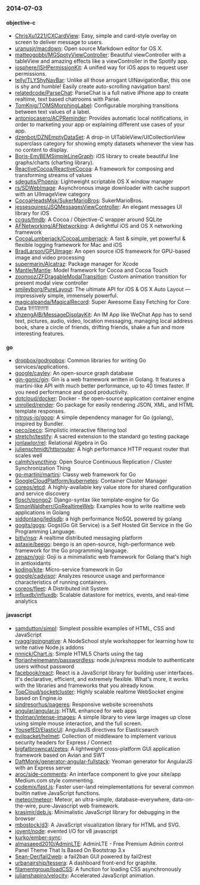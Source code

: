 ### 2014-07-03

#### objective-c
* [ChrisXu1221/CXCardView](https://github.com/ChrisXu1221/CXCardView): Easy, simple and card-style overlay on screen to deliver message to users.
* [uranusjr/macdown](https://github.com/uranusjr/macdown): Open source Markdown editor for OS X.
* [matteogobbi/MGSpotyViewController](https://github.com/matteogobbi/MGSpotyViewController): Beautiful viewController with a tableView and amazing effects like a viewController in the Spotify app.
* [iosphere/ISHPermissionKit](https://github.com/iosphere/ISHPermissionKit): A unified way for iOS apps to request user permissions.
* [telly/TLYShyNavBar](https://github.com/telly/TLYShyNavBar): Unlike all those arrogant UINavigationBar, this one is shy and humble! Easily create auto-scrolling navigation bars!
* [relatedcode/ParseChat](https://github.com/relatedcode/ParseChat): ParseChat is a full native iPhone app to create realtime, text based chatrooms with Parse.
* [TomKnig/TOMSMorphingLabel](https://github.com/TomKnig/TOMSMorphingLabel): Configurable morphing transitions between text values of a label.
* [antoniocasero/ACPReminder](https://github.com/antoniocasero/ACPReminder): Provides automatic local notifications, in order to marketing your app or explaining different use cases of your app.
* [dzenbot/DZNEmptyDataSet](https://github.com/dzenbot/DZNEmptyDataSet): A drop-in UITableView/UICollectionView superclass category for showing empty datasets whenever the view has no content to display.
* [Boris-Em/BEMSimpleLineGraph](https://github.com/Boris-Em/BEMSimpleLineGraph): iOS library to create beautiful line graphs/charts (charting library).
* [ReactiveCocoa/ReactiveCocoa](https://github.com/ReactiveCocoa/ReactiveCocoa): A framework for composing and transforming streams of values
* [sdegutis/Phoenix](https://github.com/sdegutis/Phoenix): Lightweight scriptable OS X window manager
* [rs/SDWebImage](https://github.com/rs/SDWebImage): Asynchronous image downloader with cache support with an UIImageView category
* [CocoaHeadsMsk/SukerMarioBros](https://github.com/CocoaHeadsMsk/SukerMarioBros): SukerMarioBros.
* [jessesquires/JSQMessagesViewController](https://github.com/jessesquires/JSQMessagesViewController): An elegant messages UI library for iOS
* [ccgus/fmdb](https://github.com/ccgus/fmdb): A Cocoa / Objective-C wrapper around SQLite
* [AFNetworking/AFNetworking](https://github.com/AFNetworking/AFNetworking): A delightful iOS and OS X networking framework
* [CocoaLumberjack/CocoaLumberjack](https://github.com/CocoaLumberjack/CocoaLumberjack): A fast & simple, yet powerful & flexible logging framework for Mac and iOS
* [BradLarson/GPUImage](https://github.com/BradLarson/GPUImage): An open source iOS framework for GPU-based image and video processing
* [supermarin/Alcatraz](https://github.com/supermarin/Alcatraz): Package manager for Xcode
* [Mantle/Mantle](https://github.com/Mantle/Mantle): Model framework for Cocoa and Cocoa Touch
* [zoonooz/ZFDragableModalTransition](https://github.com/zoonooz/ZFDragableModalTransition): Custom animation transition for present modal view controller
* [smileyborg/PureLayout](https://github.com/smileyborg/PureLayout): The ultimate API for iOS & OS X Auto Layout — impressively simple, immensely powerful.
* [magicalpanda/MagicalRecord](https://github.com/magicalpanda/MagicalRecord): Super Awesome Easy Fetching for Core Data 1!!!11!!!!1!
* [xhzengAIB/MessageDisplayKit](https://github.com/xhzengAIB/MessageDisplayKit): An IM App like WeChat App has to send text, pictures, audio, video, location messaging, managing local address book, share a circle of friends, drifting friends, shake a fun and more interesting features.

#### go
* [dropbox/godropbox](https://github.com/dropbox/godropbox): Common libraries for writing Go services/applications.
* [google/cayley](https://github.com/google/cayley): An open-source graph database
* [gin-gonic/gin](https://github.com/gin-gonic/gin): Gin is a web framework written in Golang. It features a martini-like API with much better performance, up to 40 times faster. If you need performance and good productivity.
* [dotcloud/docker](https://github.com/dotcloud/docker): Docker - the open-source application container engine
* [unrolled/render](https://github.com/unrolled/render): Go package for easily rendering JSON, XML, and HTML template responses.
* [nitrous-io/goop](https://github.com/nitrous-io/goop): A simple dependency manager for Go (golang), inspired by Bundler.
* [peco/peco](https://github.com/peco/peco): Simplistic interactive filtering tool
* [stretchr/testify](https://github.com/stretchr/testify): A sacred extension to the standard go testing package
* [jonlawlor/rel](https://github.com/jonlawlor/rel): Relational Algebra in Go
* [julienschmidt/httprouter](https://github.com/julienschmidt/httprouter): A high performance HTTP request router that scales well
* [calmh/syncthing](https://github.com/calmh/syncthing): Open Source Continuous Replication / Cluster Synchronization Thing
* [go-martini/martini](https://github.com/go-martini/martini): Classy web framework for Go
* [GoogleCloudPlatform/kubernetes](https://github.com/GoogleCloudPlatform/kubernetes): Container Cluster Manager
* [coreos/etcd](https://github.com/coreos/etcd): A highly-available key value store for shared configuration and service discovery
* [flosch/pongo2](https://github.com/flosch/pongo2): Django-syntax like template-engine for Go
* [SimonWaldherr/GoRealtimeWeb](https://github.com/SimonWaldherr/GoRealtimeWeb): Examples how to write realtime web applications in Golang
* [siddontang/ledisdb](https://github.com/siddontang/ledisdb): a high performance NoSQL powered by  golang
* [gogits/gogs](https://github.com/gogits/gogs): Gogs(Go Git Service) is a Self Hosted Git Service in the Go Programming Language.
* [bitly/nsq](https://github.com/bitly/nsq): A realtime distributed messaging platform
* [astaxie/beego](https://github.com/astaxie/beego): beego is an open-source, high-performance web framework for the Go programming language.
* [zenazn/goji](https://github.com/zenazn/goji): Goji is a minimalistic web framework for Golang that's high in antioxidants
* [koding/kite](https://github.com/koding/kite): Micro-service framework in Go
* [google/cadvisor](https://github.com/google/cadvisor): Analyzes resource usage and performance characteristics of running containers.
* [coreos/fleet](https://github.com/coreos/fleet): A Distributed init System
* [influxdb/influxdb](https://github.com/influxdb/influxdb): Scalable datastore for metrics, events, and real-time analytics

#### javascript
* [samdutton/simpl](https://github.com/samdutton/simpl): Simplest possible examples of HTML, CSS and JavaScript
* [rvagg/goingnative](https://github.com/rvagg/goingnative): A NodeSchool style workshopper for learning how to write native Node.js addons
* [nnnick/Chart.js](https://github.com/nnnick/Chart.js): Simple HTML5 Charts using the <canvas> tag
* [florianheinemann/passwordless](https://github.com/florianheinemann/passwordless): node.js/express module to authenticate users without password
* [facebook/react](https://github.com/facebook/react): React is a JavaScript library for building user interfaces. It's declarative, efficient, and extremely flexible. What's more, it works with the libraries and frameworks that you already know.
* [TopCloud/socketcluster](https://github.com/TopCloud/socketcluster): Highly scalable realtime WebSocket engine based on Engine.io
* [sindresorhus/pageres](https://github.com/sindresorhus/pageres): Responsive website screenshots
* [angular/angular.js](https://github.com/angular/angular.js): HTML enhanced for web apps
* [tholman/intense-images](https://github.com/tholman/intense-images): A simple library to view large images up close using simple mouse interaction, and the full screen.
* [YousefED/ElasticUI](https://github.com/YousefED/ElasticUI): AngularJS directives for Elasticsearch
* [evilpacket/helmet](https://github.com/evilpacket/helmet): Collection of middleware to implement various security headers for Express / Connect
* [bigfatbrowncat/zetes](https://github.com/bigfatbrowncat/zetes): A lightweight cross-platform GUI application framework based on Avian and SWT
* [DaftMonk/generator-angular-fullstack](https://github.com/DaftMonk/generator-angular-fullstack): Yeoman generator for AngularJS with an Express server
* [aroc/side-comments](https://github.com/aroc/side-comments): An interface component to give your site/app Medium.com style commenting.
* [codemix/fast.js](https://github.com/codemix/fast.js): Faster user-land reimplementations for several common builtin native JavaScript functions.
* [meteor/meteor](https://github.com/meteor/meteor): Meteor, an ultra-simple, database-everywhere, data-on-the-wire, pure-Javascript web framework.
* [krasimir/deb.js](https://github.com/krasimir/deb.js): Minimalistic JavaScript library for debugging in the browser
* [mbostock/d3](https://github.com/mbostock/d3): A JavaScript visualization library for HTML and SVG.
* [joyent/node](https://github.com/joyent/node): evented I/O for v8 javascript
* [kurko/ember-sync](https://github.com/kurko/ember-sync): 
* [almasaeed2010/AdminLTE](https://github.com/almasaeed2010/AdminLTE): AdminLTE - Free Premium Admin control Panel Theme That Is Based On Bootstrap 3.x
* [Sean-Der/fail2web](https://github.com/Sean-Der/fail2web): a fail2ban GUI powered by fail2rest
* [urbanairship/tessera](https://github.com/urbanairship/tessera): A dashboard front-end for graphite. 
* [filamentgroup/loadCSS](https://github.com/filamentgroup/loadCSS): A function for loading CSS asynchronously
* [julianshapiro/velocity](https://github.com/julianshapiro/velocity): Accelerated JavaScript animation.

